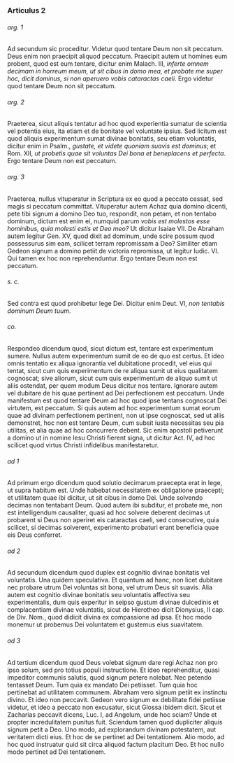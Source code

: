 ### Articulus 2

###### arg. 1
Ad secundum sic proceditur. Videtur quod tentare Deum non sit peccatum. Deus enim non praecipit aliquod peccatum. Praecipit autem ut homines eum probent, quod est eum tentare, dicitur enim Malach. III, *inferte omnem decimam in horreum meum, ut sit cibus in domo mea, et probate me super hoc, dicit dominus, si non aperuero vobis cataractas caeli*. Ergo videtur quod tentare Deum non sit peccatum.

###### arg. 2
Praeterea, sicut aliquis tentatur ad hoc quod experientia sumatur de scientia vel potentia eius, ita etiam et de bonitate vel voluntate ipsius. Sed licitum est quod aliquis experimentum sumat divinae bonitatis, seu etiam voluntatis, dicitur enim in Psalm., *gustate, et videte quoniam suavis est dominus*; et Rom. XII, *ut probetis quae sit voluntas Dei bona et beneplacens et perfecta*. Ergo tentare Deum non est peccatum.

###### arg. 3
Praeterea, nullus vituperatur in Scriptura ex eo quod a peccato cessat, sed magis si peccatum committat. Vituperatur autem Achaz quia domino dicenti, pete tibi signum a domino Deo tuo, respondit, non petam, et non tentabo dominum, dictum est enim ei, numquid parum *vobis est molestos esse hominibus, quia molesti estis et Deo meo?* Ut dicitur Isaiae VII. De Abraham autem legitur Gen. XV, quod dixit ad dominum, unde scire possum quod possessurus sim eam, scilicet terram repromissam a Deo? Similiter etiam Gedeon signum a domino petiit de victoria repromissa, ut legitur Iudic. VI. Qui tamen ex hoc non reprehenduntur. Ergo tentare Deum non est peccatum.

###### s. c.
Sed contra est quod prohibetur lege Dei. Dicitur enim Deut. VI, *non tentabis dominum Deum tuum*.

###### co.
Respondeo dicendum quod, sicut dictum est, tentare est experimentum sumere. Nullus autem experimentum sumit de eo de quo est certus. Et ideo omnis tentatio ex aliqua ignorantia vel dubitatione procedit, vel eius qui tentat, sicut cum quis experimentum de re aliqua sumit ut eius qualitatem cognoscat; sive aliorum, sicut cum quis experimentum de aliquo sumit ut aliis ostendat, per quem modum Deus dicitur nos tentare. Ignorare autem vel dubitare de his quae pertinent ad Dei perfectionem est peccatum. Unde manifestum est quod tentare Deum ad hoc quod ipse tentans cognoscat Dei virtutem, est peccatum. Si quis autem ad hoc experimentum sumat eorum quae ad divinam perfectionem pertinent, non ut ipse cognoscat, sed ut aliis demonstret, hoc non est tentare Deum, cum subsit iusta necessitas seu pia utilitas, et alia quae ad hoc concurrere debent. Sic enim apostoli petiverunt a domino ut in nomine Iesu Christi fierent signa, ut dicitur Act. IV, ad hoc scilicet quod virtus Christi infidelibus manifestaretur.

###### ad 1
Ad primum ergo dicendum quod solutio decimarum praecepta erat in lege, ut supra habitum est. Unde habebat necessitatem ex obligatione praecepti; et utilitatem quae ibi dicitur, ut sit cibus in domo Dei. Unde solvendo decimas non tentabant Deum. Quod autem ibi subditur, et probate me, non est intelligendum causaliter, quasi ad hoc solvere deberent decimas ut probarent si Deus non aperiret eis cataractas caeli, sed consecutive, quia scilicet, si decimas solverent, experimento probaturi erant beneficia quae eis Deus conferret.

###### ad 2
Ad secundum dicendum quod duplex est cognitio divinae bonitatis vel voluntatis. Una quidem speculativa. Et quantum ad hanc, non licet dubitare nec probare utrum Dei voluntas sit bona, vel utrum Deus sit suavis. Alia autem est cognitio divinae bonitatis seu voluntatis affectiva seu experimentalis, dum quis experitur in seipso gustum divinae dulcedinis et complacentiam divinae voluntatis, sicut de Hierotheo dicit Dionysius, II cap. de Div. Nom., quod didicit divina ex compassione ad ipsa. Et hoc modo monemur ut probemus Dei voluntatem et gustemus eius suavitatem.

###### ad 3
Ad tertium dicendum quod Deus volebat signum dare regi Achaz non pro ipso solum, sed pro totius populi instructione. Et ideo reprehenditur, quasi impeditor communis salutis, quod signum petere nolebat. Nec petendo tentasset Deum. Tum quia ex mandato Dei petiisset. Tum quia hoc pertinebat ad utilitatem communem. Abraham vero signum petiit ex instinctu divino. Et ideo non peccavit. Gedeon vero signum ex debilitate fidei petiisse videtur, et ideo a peccato non excusatur, sicut Glossa ibidem dicit. Sicut et Zacharias peccavit dicens, Luc. I, ad Angelum, unde hoc sciam? Unde et propter incredulitatem punitus fuit. Sciendum tamen quod dupliciter aliquis signum petit a Deo. Uno modo, ad explorandum divinam potestatem, aut veritatem dicti eius. Et hoc de se pertinet ad Dei tentationem. Alio modo, ad hoc quod instruatur quid sit circa aliquod factum placitum Deo. Et hoc nullo modo pertinet ad Dei tentationem.

